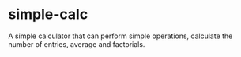 # simple-calc

A simple calculator that can perform simple operations, calculate the number of entries, average and factorials.
